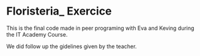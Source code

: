 # Floristeria_ Exercice

This is the final code made in peer programing with Eva and Keving during the IT Academy Course. 

We did follow up the gidelines given by the teacher.